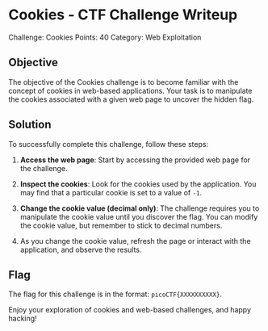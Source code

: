 # Cookies - CTF Challenge Writeup

Challenge: Cookies
Points: 40
Category: Web Exploitation

## Objective
The objective of the Cookies challenge is to become familiar with the concept of cookies in web-based applications. Your task is to manipulate the cookies associated with a given web page to uncover the hidden flag.

## Solution
To successfully complete this challenge, follow these steps:

1. **Access the web page**: Start by accessing the provided web page for the challenge.

2. **Inspect the cookies**: Look for the cookies used by the application. You may find that a particular cookie is set to a value of ```-1```.

3. **Change the cookie value (decimal only)**: The challenge requires you to manipulate the cookie value until you discover the flag. You can modify the cookie value, but remember to stick to decimal numbers.

4. As you change the cookie value, refresh the page or interact with the application, and observe the results.

## Flag
The flag for this challenge is in the format: `picoCTF{XXXXXXXXXX}`.

Enjoy your exploration of cookies and web-based challenges, and happy hacking!
